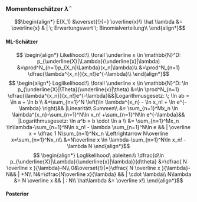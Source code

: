 
### Momentenschätzer $\hat \lambda$

$$\begin{align*}
    E(X_1) &\overset{!}{=} \overline{x}\\
    \hat \lambda &= \overline{x} & | \; Erwartungswert \; Binomialverteilung\\
\end{align*}$$

#### ML-Schätzer
$$
\begin{align*}
    Likelihood:\\
    \forall \underline x \in \mathbb{N}^D: p_{\underline{X}|\Lambda}(\underline{x}|\lambda) &=\prod^N_{n=1}p_{X_n|\Lambda}(x_n|\lambda)\\
    &=\prod^N_{n=1} \dfrac{\lambda^{x_n}}{x_n!}e^{-\lambda}\\
\end{align*}$$
$$
\begin{align*}
Loglikelihood:\\
 \forall \underline x \in \mathbb{N}^D: \ln p_{\underline{X}|\Theta}(\underline{x}|\theta) &=\ln \prod^N_{n=1} \dfrac{\lambda^{x_n}}{x_n!}e^{-\lambda}&&|Logarithmusgesetz: \; \ln ab = \ln a + \ln b \\
	&=\sum_{n=1}^N \left(\ln \lambda^{x_n} - \ln x_n! + \ln e^{-\lambda}  \right)&& |Linearität\ Summen\\
	&= \sum_{n=1}^Mx_n \ln \lambda^{x_n}-\sum_{n=1}^N\ln x_n! +\sum_{n=1}^N\ln e^{-\lambda}&& |Logarithmusgesetz: \ln a^b = b \cdot \ln a \\
	&= \sum_{n=1}^Mx_n \ln\lambda-\sum_{n=1}^N\ln x_n! - \lambda \sum_{n=1}^N\ln e && | \overline x = \dfrac 1 N\sum_{n=1}^Nx_n \Leftrightarrow N\overline x=\sum_{n=1}^Nx_n\\
	&=N\overline x \ln \lambda-\sum_{n=1}^N\ln x_n! - \lambda N
\end{align*}$$
$$
\begin{align*}
Loglikelihood\ ableiten:\\
\dfrac{d\ln p_{\underline{X}|\Lambda}(\underline{x}|\lambda)}{d\theta} &=\dfrac{ N \overline x }{\lambda}-N\\
0&\overset{!}{=}\dfrac{ N \overline x }{\lambda}-N&& | +N\\
N&=\dfrac{N\overline x}{\lambda} && | \cdot \lambda\\
N\lambda &= N \overline x && | : N\\
\hat\lambda &= \overline x\\
\end{align*}$$

#### Posterior
 
